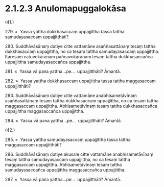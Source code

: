 

# 2.1.2.3 Anulomapuggalokāsa





(41.)

279\. »  Yassa yattha dukkhasaccaṃ uppajjittha tassa tattha samudayasaccaṃ uppajjitthāti?

280\. Suddhāvāsānaṃ dutiye citte vattamāne asaññasattānaṃ tesaṃ tattha dukkhasaccaṃ uppajjittha, no ca tesaṃ tattha samudayasaccaṃ uppajjittha. Itaresaṃ catuvokārānaṃ pañcavokārānaṃ tesaṃ tattha dukkhasaccañca uppajjittha samudayasaccañca uppajjittha.

281\. «  Yassa vā pana yattha…pe…  uppajjitthāti? Āmantā.

282\. »  Yassa yattha dukkhasaccaṃ uppajjittha tassa tattha maggasaccaṃ uppajjitthāti?

283\. Suddhāvāsānaṃ dutiye citte vattamāne anabhisametāvīnaṃ asaññasattānaṃ tesaṃ tattha dukkhasaccaṃ uppajjittha, no ca tesaṃ tattha maggasaccaṃ uppajjittha. Abhisametāvīnaṃ tesaṃ tattha dukkhasaccañca uppajjittha maggasaccañca uppajjittha.

284\. «  Yassa vā pana yattha…pe…  uppajjitthāti? Āmantā.

(42.)

285\. »  Yassa yattha samudayasaccaṃ uppajjittha tassa tattha maggasaccaṃ uppajjitthāti?

286\. Suddhāvāsānaṃ dutiye akusale citte vattamāne anabhisametāvīnaṃ tesaṃ tattha samudayasaccaṃ uppajjittha, no ca tesaṃ tattha maggasaccaṃ uppajjittha. Abhisametāvīnaṃ tesaṃ tattha samudayasaccañca uppajjittha maggasaccañca uppajjittha.

287\. «  Yassa vā pana yattha…pe…  uppajjitthāti? Āmantā.



